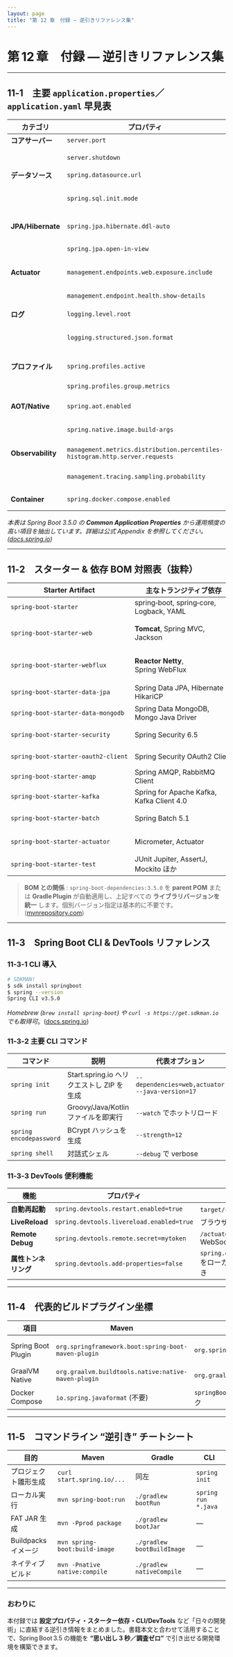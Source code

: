 ```yaml
---
layout: page
title: "第 12 章　付録 ― 逆引きリファレンス集"
---
```


# 第 12 章　付録 ― 逆引きリファレンス集

---

## 11‑1　主要 `application.properties`／`application.yaml` 早見表

| カテゴリ              | プロパティ                                                                        | 既定値                       | 解説                                        |
| ----------------- | ---------------------------------------------------------------------------- | ------------------------- | ----------------------------------------- |
| **コアサーバー**        | `server.port`                                                                | `8080`                    | HTTP リスンポート                               |
|                   | `server.shutdown`                                                            | `IMMEDIATE`               | `GRACEFUL` に変更で Graceful Shutdown         |
| **データソース**        | `spring.datasource.url`                                                      | なし                        | JDBC 接続 URL                               |
|                   | `spring.sql.init.mode`                                                       | `embedded`                | `always` で RDB 初期スクリプトを常時実行               |
| **JPA/Hibernate** | `spring.jpa.hibernate.ddl-auto`                                              | なし                        | `validate` / `update` 等                   |
|                   | `spring.jpa.open-in-view`                                                    | `true`                    | MVC + JPA でのセッション維持                       |
| **Actuator**      | `management.endpoints.web.exposure.include`                                  | `health`                  | 公開 ID をカンマ区切りで列挙                          |
|                   | `management.endpoint.health.show-details`                                    | `never`                   | `when-authorized` で認可後のみ詳細表示              |
| **ログ**            | `logging.level.root`                                                         | `INFO`                    | `DEBUG` などに上書き                            |
|                   | `logging.structured.json.format`                                             | `default`                 | `ecs` で ECS‑JSON 出力 ([docs.spring.io][1]) |
| **プロファイル**        | `spring.profiles.active`                                                     | なし                        | `local,metrics` など複数可                     |
|                   | `spring.profiles.group.metrics`                                              | `prometheus,file-logging` | ネスト定義                                     |
| **AOT/Native**    | `spring.aot.enabled`                                                         | `false`                   | JVM モードでも AOT を有効化                        |
|                   | `spring.native.image.build-args`                                             | なし                        | 追加の `--enable-preview` 等を列挙               |
| **Observability** | `management.metrics.distribution.percentiles-histogram.http.server.requests` | `false`                   | P95/P99 収集を有効化                            |
|                   | `management.tracing.sampling.probability`                                    | `1.0`                     | 0.0–1.0 でサンプリング率調整                        |
| **Container**     | `spring.docker.compose.enabled`                                              | `true`                    | Docker Compose Runner を ON/OFF            |

*本表は Spring Boot 3.5.0 の **Common Application Properties** から運用頻度の高い項目を抽出しています。詳細は公式 Appendix を参照してください。([docs.spring.io][1])*

---

## 11‑2　スターター & 依存 BOM 対照表（抜粋）

| Starter Artifact                    | 主なトランジティブ依存                               | 用途例              |
| ----------------------------------- | ----------------------------------------- | ---------------- |
| `spring‑boot‑starter`               | spring‑boot, spring‑core, Logback, YAML   | 最小構成             |
| `spring‑boot‑starter‑web`           | **Tomcat**, Spring MVC, Jackson           | ブロッキング HTTP API  |
| `spring‑boot‑starter‑webflux`       | **Reactor Netty**, Spring WebFlux         | リアクティブ HTTP      |
| `spring‑boot‑starter‑data‑jpa`      | Spring Data JPA, Hibernate 6, HikariCP    | ORM／RDB          |
| `spring‑boot‑starter‑data‑mongodb`  | Spring Data MongoDB, Mongo Java Driver    | NoSQL            |
| `spring‑boot‑starter‑security`      | Spring Security 6.5                       | 認証・認可            |
| `spring‑boot‑starter‑oauth2‑client` | Spring Security OAuth2 Client             | OIDC Login       |
| `spring‑boot‑starter‑amqp`          | Spring AMQP, RabbitMQ Client              | RabbitMQ Pub/Sub |
| `spring‑boot‑starter‑kafka`         | Spring for Apache Kafka, Kafka Client 4.0 | Kafka Streams    |
| `spring‑boot‑starter‑batch`         | Spring Batch 5.1                          | バッチ処理            |
| `spring‑boot‑starter‑actuator`      | Micrometer, Actuator                      | 運用／監視            |
| `spring‑boot‑starter‑test`          | JUnit Jupiter, AssertJ, Mockito ほか        | テスト              |

> **BOM との関係** : `spring‑boot‑dependencies:3.5.0` を **parent POM** または **Gradle Plugin** が自動適用し、上記すべての **ライブラリバージョンを統一** します。個別バージョン指定は基本的に不要です。([mvnrepository.com][2])

---

## 11‑3　Spring Boot CLI & DevTools リファレンス

### 11‑3‑1 CLI 導入

```bash
# SDKMAN!
$ sdk install springboot
$ spring --version
Spring CLI v3.5.0
```

*Homebrew (`brew install spring-boot`) や `curl -s https://get.sdkman.io` でも取得可*。([docs.spring.io][3])

### 11‑3‑2 主要 CLI コマンド

| コマンド                    | 説明                              | 代表オプション                                         |                       |
| ----------------------- | ------------------------------- | ----------------------------------------------- | --------------------- |
| `spring init`           | Start.spring.io へリクエストし ZIP を生成 | `--dependencies=web,actuator --java-version=17` |                       |
| `spring run`            | Groovy/Java/Kotlin ファイルを即実行     | `--watch` でホットリロード                              |                       |
| `spring encodepassword` | BCrypt ハッシュを生成                  | `--strength=12`                                 |                       |
| `spring shell`          | 対話式シェル                          | `--debug` で verbose                             | ([docs.spring.io][4]) |

### 11‑3‑3 DevTools 便利機能

| 機能               | プロパティ                                     | 備考                               |                       |
| ---------------- | ----------------------------------------- | -------------------------------- | --------------------- |
| **自動再起動**        | `spring.devtools.restart.enabled=true`    | `target/classes` 監視              |                       |
| **LiveReload**   | `spring.devtools.livereload.enabled=true` | ブラウザ拡張と連携                        |                       |
| **Remote Debug** | `spring.devtools.remote.secret=mytoken`   | `/actuator/tunnel` WebSocket     |                       |
| **属性トンネリング**     | `spring.devtools.add-properties=false`    | `spring.datasource.*` をローカルだけ上書き | ([docs.spring.io][5]) |

---

## 11‑4　代表的ビルドプラグイン坐標

| 項目                 | Maven                                               | Gradle                          | 用途                         |
| ------------------ | --------------------------------------------------- | ------------------------------- | -------------------------- |
| Spring Boot Plugin | `org.springframework.boot:spring-boot-maven-plugin` | `org.springframework.boot`      | JAR 再パッケージ / `build-image` |
| GraalVM Native     | `org.graalvm.buildtools.native:native-maven-plugin` | `org.graalvm.buildtools.native` | `nativeCompile`            |
| Docker Compose     | `io.spring.javaformat` (不要)                         | `springBootDockerCompose` タスク   | Testcontainers 代替          |

---

## 11‑5　コマンドライン “逆引き” チートシート

| 目的              | Maven                         | Gradle                     | CLI                 |
| --------------- | ----------------------------- | -------------------------- | ------------------- |
| プロジェクト雛形生成      | `curl start.spring.io/...`    | 同左                         | `spring init`       |
| ローカル実行          | `mvn spring-boot:run`         | `./gradlew bootRun`        | `spring run *.java` |
| FAT JAR 生成      | `mvn -Pprod package`          | `./gradlew bootJar`        | —                   |
| Buildpacks イメージ | `mvn spring-boot:build-image` | `./gradlew bootBuildImage` | —                   |
| ネイティブビルド        | `mvn -Pnative native:compile` | `./gradlew nativeCompile`  | —                   |

---

### おわりに

本付録では **設定プロパティ・スターター依存・CLI/DevTools** など「日々の開発術」に直結する逆引き情報をまとめました。書籍本文と合わせて活用することで、Spring Boot 3.5 の機能を **“思い出し 3 秒／調査ゼロ”** で引き出せる開発環境を構築できます。

[1]: https://docs.spring.io/spring-boot/appendix/application-properties/index.html?utm_source=chatgpt.com "Common Application Properties :: Spring Boot"
[2]: https://mvnrepository.com/artifact/org.springframework.boot/spring-boot-starter/3.5.0?utm_source=chatgpt.com "org.springframework.boot » spring-boot-starter » 3.5.0"
[3]: https://docs.spring.io/spring-boot/installing.html?utm_source=chatgpt.com "Installing Spring Boot"
[4]: https://docs.spring.io/spring-boot/cli/using-the-cli.html?utm_source=chatgpt.com "Using the CLI :: Spring Boot"
[5]: https://docs.spring.io/spring-boot/cli/index.html?utm_source=chatgpt.com "Spring Boot CLI :: Spring Boot"
